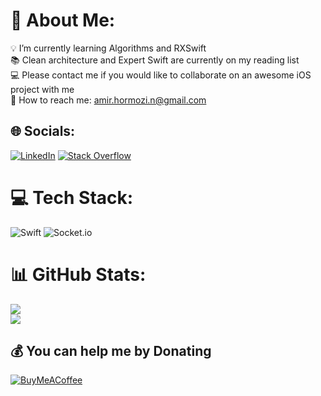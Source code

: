 # 💫 About Me:
💡 I’m currently learning Algorithms and RXSwift<br>📚 Clean architecture and Expert Swift are currently on my reading list<br>💻 Please contact me if you would like to collaborate on an awesome iOS project with me<br>📧 How to reach me: amir.hormozi.n@gmail.com


## 🌐 Socials:
[![LinkedIn](https://img.shields.io/badge/LinkedIn-%230077B5.svg?logo=linkedin&logoColor=white)](https://linkedin.com/in/https://www.linkedin.com/in/amir-hormozi-nik/) [![Stack Overflow](https://img.shields.io/badge/-Stackoverflow-FE7A16?logo=stack-overflow&logoColor=white)](https://stackoverflow.com/users/12646938) 

# 💻 Tech Stack:
![Swift](https://img.shields.io/badge/swift-F54A2A?style=for-the-badge&logo=swift&logoColor=white) ![Socket.io](https://img.shields.io/badge/Socket.io-black?style=for-the-badge&logo=socket.io&badgeColor=010101)
# 📊 GitHub Stats:
![](https://github-readme-stats.vercel.app/api?username=amir-hormozi&theme=calm&hide_border=true&include_all_commits=true&count_private=true)<br/>
![](https://github-readme-stats.vercel.app/api/top-langs/?username=amir-hormozi&theme=calm&hide_border=true&include_all_commits=true&count_private=true&layout=compact)

  ## 💰 You can help me by Donating
  [![BuyMeACoffee](https://img.shields.io/badge/Buy%20Me%20a%20Coffee-ffdd00?style=for-the-badge&logo=buy-me-a-coffee&logoColor=black)](https://buymeacoffee.com/https://www.buymeacoffee.com/amirhormozi?new=1) 

  
<!-- Proudly created with GPRM ( https://gprm.itsvg.in ) -->
